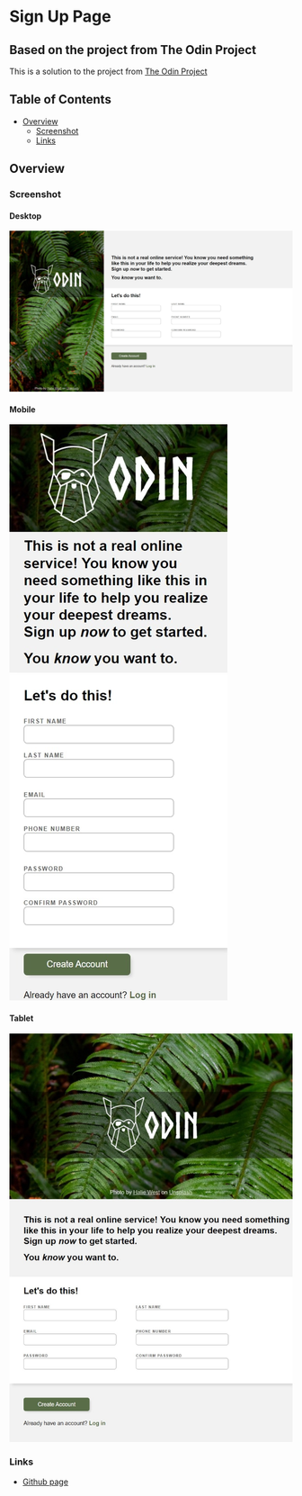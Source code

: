 # Sign Up Page 

## Based on the project from The Odin Project

This is a solution to the project from [The Odin Project](https://www.theodinproject.com/)

## Table of Contents
- [Overview](#overview)
  - [Screenshot](#screenshot)
  - [Links](#links)


## Overview 

### Screenshot

#### Desktop

![](./screenshots/2022-04-03-sign-up-desktop.jpeg)

#### Mobile 

![](./screenshots/2022-04-03-sign-up-mobile.jpeg)

#### Tablet 

![](./screenshots/2022-04-03-sign-up-tablet.jpeg)


### Links

- [Github page](https://anythingoes.github.io/Sign-up-page/)

